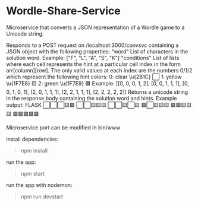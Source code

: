 # Wordle-Share-Service
Microservice that converts a JSON representation of a Wordle game to a Unicode string.

Responds to a POST request on /localhost:3000/convsvc containing a JSON object with the following
properties:
  "word"
    List of characters in the solution word.
    Example:
      ["F", "L", "A", "S", "K"]
  "conditions"
    List of lists where each cell represents the hint at a particular cell index in the form
    arr[column][row]. The only valid values at each index are the numbers 0/1/2 which represent
    the following hint colors:
      0: clear  \u{2B1C}  ⬜
      1: yellow \u{1F7E8} 🟨
      2: green  \u{1F7E9} 🟩
    Example:
      [[0, 0, 0, 1, 2],
       [0, 0, 1, 1, 1],
       [0, 0, 1, 0, 1],
       [2, 0, 1, 1, 1],
       [2, 2, 1, 1, 1],
       [2, 2, 2, 2, 2]]
Returns a unicode string in the response body containing the solution word and hints.
Example output:
  FLASK
  ⬜⬜⬜🟨🟩
  ⬜⬜🟨🟨🟨
  ⬜⬜🟨⬜🟨
  🟩⬜🟨🟨🟨
  🟩🟩🟨🟨🟨
  🟩🟩🟩🟩🟩

Microservice port can be modified in bin/www

install dependencies:
> npm install

run the app:
> npm start

run the app with nodemon:
> npm run devstart
